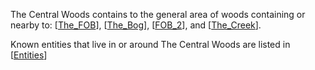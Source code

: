 The Central Woods contains to the general area of woods containing or nearby to:
[[The_FOB]], [[The_Bog]], [[FOB_2]], and [[The_Creek]].

Known entities that live in or around The Central Woods are listed in [[Entities]]


[//begin]: # "Autogenerated link references for markdown compatibility"
[The_FOB]: The_FOB "The_FOB"
[The_Bog]: The_Bog "The_Bog"
[FOB_2]: FOB_2 "FOB_2"
[The_Creek]: The_Creek "The_Creek"
[Entities]: ../Entities/Entities "Entities"
[//end]: # "Autogenerated link references"